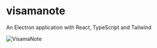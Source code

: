 # visamanote

An Electron application with React, TypeScript and Tailwind

![VisamaNote](https://github.com/Visama396/VisamaNote/assets/35543599/3c8cb1e5-dbe7-4dc2-b591-7d988c6abcc7)
